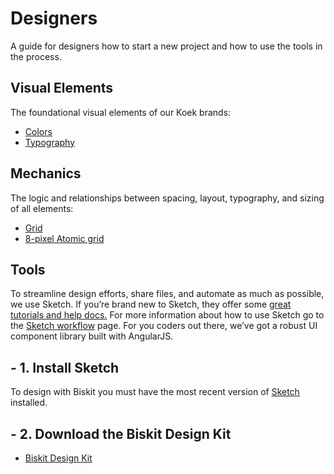 # Designers
A guide for designers how to start a new project and how to use the tools in the process.

## Visual Elements
The foundational visual elements of our Koek brands:


- [Colors](colors.md "Colors - Biskit")
- [Typography](typography.md "Typography - Biskit")

## Mechanics
The logic and relationships between spacing, layout, typography, and sizing of all elements:

- [Grid](grid.md "Grid - Biskit")
- [8-pixel Atomic grid](typography.md "Typography - Biskit")

## Tools
To streamline design efforts, share files, and automate as much as possible, we use Sketch. If you’re brand new to Sketch, they offer some [great tutorials and help docs.](https://www.sketch.com/docs/) For more information about how to use Sketch go to the [Sketch workflow](sketch-workflow.md "Sketch workflow - Biskit") page. For you coders out there, we’ve got a robust UI component library built with AngularJS.

## - 1. Install Sketch
To design with Biskit you must have the most recent version of [Sketch](https://www.sketch.com/) installed.

## - 2. Download the Biskit Design Kit
- [Biskit Design Kit](https://github.com/Slaaatje/biskit/)